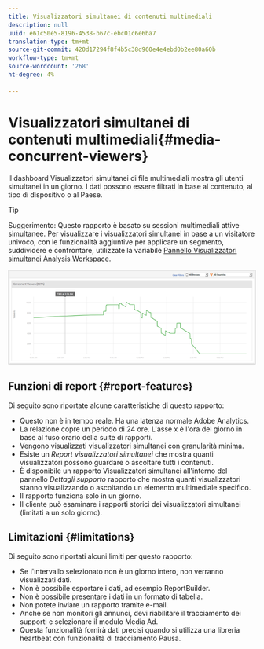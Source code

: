 ```yaml
---
title: Visualizzatori simultanei di contenuti multimediali
description: null
uuid: e61c50e5-8196-4538-b67c-ebc01c6e6ba7
translation-type: tm+mt
source-git-commit: 420d17294f8f4b5c38d960e4e4ebd0b2ee80a60b
workflow-type: tm+mt
source-wordcount: '268'
ht-degree: 4%

---
```



# Visualizzatori simultanei di contenuti multimediali{#media-concurrent-viewers}

Il dashboard Visualizzatori simultanei di file multimediali mostra gli utenti simultanei in un giorno. I dati possono essere filtrati in base al contenuto, al tipo di dispositivo o al Paese.

>[!TIP]
> 
> Suggerimento: Questo rapporto è basato su sessioni multimediali attive simultanee.  Per visualizzare i visualizzatori simultanei in base a un visitatore univoco, con le funzionalità aggiuntive per applicare un segmento, suddividere e confrontare, utilizzate la variabile [Pannello Visualizzatori simultanei  Analysis Workspace](https://docs.adobe.com/content/help/en/analytics/analyze/analysis-workspace/panels/media-concurrent-viewers.html).


![](assets/video-concurrent-viewers.png)

## Funzioni di report {#report-features}

Di seguito sono riportate alcune caratteristiche di questo rapporto:

* Questo non è in tempo reale. Ha una latenza normale  Adobe Analytics.
* La relazione copre un periodo di 24 ore. L&#39;asse x è l&#39;ora del giorno in base al fuso orario della suite di rapporti.
* Vengono visualizzati visualizzatori simultanei con granularità minima.
* Esiste un *Report visualizzatori simultanei* che mostra quanti visualizzatori possono guardare o ascoltare tutti i contenuti.
* È disponibile un rapporto Visualizzatori simultanei all&#39;interno del pannello *Dettagli supporto* rapporto che mostra quanti visualizzatori stanno visualizzando o ascoltando un elemento multimediale specifico.
* Il rapporto funziona solo in un giorno.
* Il cliente può esaminare i rapporti storici dei visualizzatori simultanei (limitati a un solo giorno).

## Limitazioni {#limitations}

Di seguito sono riportati alcuni limiti per questo rapporto:

* Se l&#39;intervallo selezionato non è un giorno intero, non verranno visualizzati dati.
* Non è possibile esportare i dati, ad esempio ReportBuilder.
* Non è possibile presentare i dati in un formato di tabella.
* Non potete inviare un rapporto tramite e-mail.
* Anche se non monitori gli annunci, devi riabilitare il tracciamento dei supporti e selezionare il modulo Media Ad.
* Questa funzionalità fornirà dati precisi quando si utilizza una libreria heartbeat con funzionalità di tracciamento Pausa.

